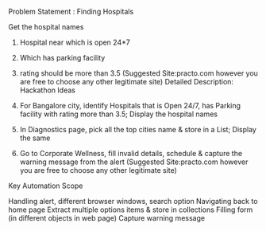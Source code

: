 Problem Statement : Finding Hospitals

Get the hospital names
1. Hospital near which is open 24*7
2. Which has parking facility
3. rating should be more than 3.5
   (Suggested Site:practo.com however  you are free to choose any other legitimate  site)
   Detailed Description: Hackathon Ideas

1. For Bangalore city, identify Hospitals that is Open 24/7, has Parking facility with rating more than 3.5; Display the hospital names
2. In Diagnostics page, pick all the top cities name & store in a List; Display the same
3. Go to Corporate Wellness, fill invalid details, schedule & capture the warning message from the alert
   (Suggested Site:practo.com however  you are free to choose any other legitimate  site)

Key Automation Scope

Handling alert, different browser windows, search option
Navigating back to home page
Extract multiple options items & store in collections
Filling form (in different objects in web page)
Capture warning message